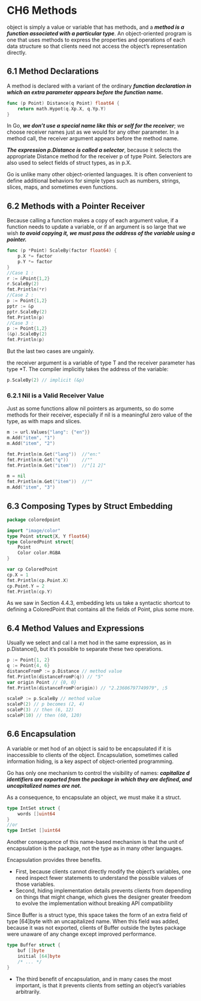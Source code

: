 # CH6 Methods

object is simply a value or variable that has methods, and a ***method is a function associated with a particular type***. An object-oriented program is one that uses methods to express the properties and operations of each data structure so that clients need not access the object’s representation directly.

## 6.1 Method Declarations

A method is declared with a variant of the ordinary ***function declaration in which an extra parameter appears before the function name.***

```go
func (p Point) Distance(q Point) float64 {
	return math.Hypot(q.Xp.X, q.Yp.Y)
}
```

In Go, ***we don’t use a special name like this or self for the receiver***; we choose receiver names just as we would for any other parameter. In a method call, the receiver argument appears before the method name.

***The expression p.Distance is called a selector***, because it selects the appropriate Distance method for the receiver p of type Point. Selectors are also used to select fields of struct types, as in p.X.

Go is unlike many other object-oriented languages. It is often convenient to define additional behaviors for simple types such as numbers, strings, slices, maps, and sometimes even functions.

## 6.2 Methods with a Pointer Receiver

Because calling a function makes a copy of each argument value, if a function needs to update a variable, or if an argument is so large that we wish ***to avoid copying it, we must pass the address of the variable using a pointer.***

```go
func (p *Point) ScaleBy(factor float64) {
    p.X *= factor
    p.Y *= factor
}
//Case 1 :
r := &Point{1,2}
r.ScaleBy(2)
fmt.Println(*r)
//Case 2 :
p := Point{1,2}
pptr := &p
pptr.ScaleBy(2)
fmt.Println(p)
//Case 3 :
p := Point{1,2}
(&p).ScaleBy(2)
fmt.Println(p)
```

But the last two cases are ungainly.

the receiver argument is a variable of type T and the receiver parameter has type *T. The compiler implicitly takes the address of the variable:

```go
p.ScaleBy(2) // implicit (&p)
```

### 6.2.1 Nil is a Valid Receiver Value

Just as some functions allow nil pointers as arguments, so do some methods for their receiver, especially if nil is a meaningful zero value of the type, as with maps and slices.

```go
m := url.Values{"lang": {"en"}}
m.Add("item", "1")
m.Add("item", "2")

fmt.Println(m.Get("lang"))	//"en:"
fmt.Println(m.Get("q"))		//""
fmt.Println(m.Get("item"))	//"[1 2]"

m = nil
fmt.Println(m.Get("item"))	//""
m.Add("item", "3")

```

## 6.3 Composing Types by Struct Embedding

```go
package coloredpoint

import "image/color"
type Point struct{X, Y float64}
type ColoredPoint struct{
	Point
	Color color.RGBA
}

var cp ColoredPoint
cp.X = 1
fmt.Println(cp.Point.X)
cp.Point.Y = 2
fmt.Println(cp.Y)
```

As we saw in Section 4.4.3, embedding lets us take a syntactic shortcut to defining a ColoredPoint that contains all the fields of Point, plus some more.

## 6.4 Method Values and Expressions

Usually we select and cal l a met hod in the same expression, as in p.Distance(), but it’s possible to separate these two operations.

```go
p := Point{1, 2}
q := Point{4, 6}
distanceFromP := p.Distance // method value
fmt.Println(distanceFromP(q)) // "5"
var origin Point // {0, 0}
fmt.Println(distanceFromP(origin)) // "2.23606797749979", ;5

scaleP := p.ScaleBy // method value
scaleP(2) // p becomes (2, 4)
scaleP(3) // then (6, 12)
scaleP(10) // then (60, 120)
```

## 6.6 Encapsulation

A variable or met hod of an object is said to be encapsulated if it is inaccessible to clients of the object. Encapsulation, sometimes called information hiding, is a key aspect of object-oriented programming.

Go has only one mechanism to control the visibility of names: ***capitalize d identifiers are exported from the package in which they are defined, and uncapitalized names are not.***

As a consequence, to encapsulate an object, we must make it a struct. 

```go
type IntSet struct {
	words []uint64
}
//or
type IntSet []uint64
```

Another consequence of this name-based mechanism is that the unit of encapsulation is the package, not the type as in many other languages.

Encapsulation provides three benefits.

- First, because clients cannot directly modify the object’s variables, one need inspect fewer statements to understand the possible values of those variables.
- Second, hiding implementation details prevents clients from depending on things that might change, which gives the designer greater freedom to evolve the implementation without breaking API compatibility

Since Buffer is a struct type, this space takes the form of an extra field of type [64]byte with an uncapitalized name. When this field was added, because it was not exported, clients of Buffer outside the bytes package were unaware of any change except improved performance.

```go
type Buffer struct {
    buf []byte
    initial [64]byte
    /* ... */
}
```

- The third benefit of encapsulation, and in many cases the most important, is that it prevents clients from setting an object’s variables arbitrarily.

